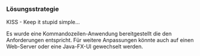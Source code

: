 ### Lösungsstrategie

KISS - Keep it stupid simple...

Es wurde eine Kommandozeilen-Anwendung bereitgestellt die den Anforderungen entspricht. Für weitere Anpassungen könnte auch auf einen Web-Server oder eine Java-FX-UI gewechselt werden.